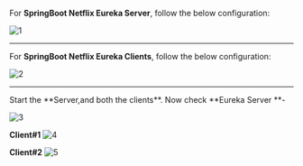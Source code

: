 For **SpringBoot Netflix Eureka Server**, follow the below configuration:

![1](https://user-images.githubusercontent.com/689226/49696956-9324c100-fbd7-11e8-95f5-02a31ee7109a.JPG)

<hr>

For **SpringBoot Netflix Eureka Clients**, follow the below configuration:

![2](https://user-images.githubusercontent.com/689226/49697058-adab6a00-fbd8-11e8-975f-993149fdd92d.JPG)

<hr>
Start the **Server,and both the clients**. Now check **Eureka Server **- 

![3](https://user-images.githubusercontent.com/689226/49697189-59a18500-fbda-11e8-91b3-183a5bf105bb.JPG)

**Client#1**
![4](https://user-images.githubusercontent.com/689226/49697195-6aea9180-fbda-11e8-9513-fe7adfae4134.JPG)

**Client#2**
![5](https://user-images.githubusercontent.com/689226/49697201-7b027100-fbda-11e8-98f8-de4fb0c7deca.JPG)
